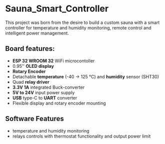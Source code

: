 # Sauna_Smart_Controller
 
This project was born from the desire to build a custom sauna with a smart controller for temperature and humidity monitoring, remote control and intelligent power management.

## Board features:
* **ESP 32 WROOM 32** WiFi microcontoller
* 0.95'' **OLED display**
* **Rotary Encoder**
* Detachable **temperature** (-40 -> 125 °C) and **humidity** sensor (SHT30)
* Quad **relay driver**
* **3.3V 1A** integrated Buck-converter
* **5V to 24V** input power supply
* **USB** type-C to **UART** converter
* Flexible display and rotary encoder mounting

## Software Features
* temperature and humidity monitoring
* relays controls with thermostat functionality and output power limit


